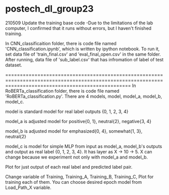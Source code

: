 # postech_dl_group23

210509 Update the training base code
        -Due to the limitations of the lab computer, I confirmed that it runs without errors, but I haven't finished training.

In CNN_classificaition folder, there is code file named 'CNN_classification.ipynb', which is written by ipython notebook.
To run it, set data file of 'train_final.csv' and 'eval_final_open.csv' in the same folder.
After running, data file of 'sub_label.csv' that has infromation of label of test dataset.

=======================================================================================================================================================
In RoBERTa_classification folder, there is code file named 'RoBERTa_classification.py'.
There are 4 models, model, model_a, model_b, model_c.

model is standard model for real label outputs {0, 1, 2, 3, 4}

model_a is adjusted model for positive{0, 1}, neutral{2}, negative{3, 4}

model_b is adjusted model for emphasized{0, 4}, somewhat{1, 3}, neutral{2}

model_c is model for simple MLP from input as model_a, model_b's outputs and output as real label {0, 1, 2, 3, 4}. It has layer as X -> 10 -> 5. X can change because we experiment not only with model_a and model_b.

Plot for just output of each real label and predicted label pair.

Change variable of Training, Training_A, Training_B, Training_C, Plot for training each of them.
You can choose desired epoch model from Load_Path_X variable.
